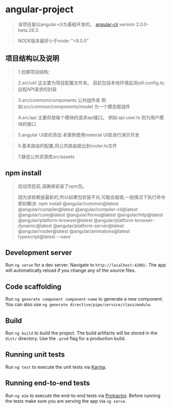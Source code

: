 # angular-project

> 该项目是以angular-cli为基础开发的。 [angular-cli](https://github.com/angular/angular-cli) version 2.0.0-beta.28.3.

> NODE版本最好小于node: "<8.0.0"

## 项目结构以及说明

> 1.创建项目结构;

> 2.src/util 这主要为项目配置文件夹。
目前包括本地环境监测util.config.ts;
远程API请求的封装

> 3.src/common/components 公共组件库
例如:src/common/components/model 为一个模态框组件

> 4.src/api  主要存放每个模块的请求api接口。
例如:api.user.ts 则为用户模块的接口

> 5.angular UI库的添加
本案例使用material UI库进行演示开发

> 6.基本路由的配置,将公共路由提出到router.ts文件

> 7.静态公共资源库src/assets

## npm install
> 启动项目前,请确保安装了npm包。

> 因为该依赖是最新的,所以如果包安装不对,可能会报错,一般情况下执行命令即刻解决:
npm install @angular/common@latest @angular/compiler@latest @angular/compiler-cli@latest @angular/core@latest @angular/forms@latest @angular/http@latest @angular/platform-browser@latest @angular/platform-browser-dynamic@latest @angular/platform-server@latest @angular/router@latest @angular/animations@latest typescript@latest --save

## Development server
Run `ng serve` for a dev server. Navigate to `http://localhost:4200/`. The app will automatically reload if you change any of the source files.

## Code scaffolding

Run `ng generate component component-name` to generate a new component. You can also use `ng generate directive/pipe/service/class/module`.

## Build

Run `ng build` to build the project. The build artifacts will be stored in the `dist/` directory. Use the `-prod` flag for a production build.

## Running unit tests

Run `ng test` to execute the unit tests via [Karma](https://karma-runner.github.io).

## Running end-to-end tests

Run `ng e2e` to execute the end-to-end tests via [Protractor](http://www.protractortest.org/).
Before running the tests make sure you are serving the app via `ng serve`.
